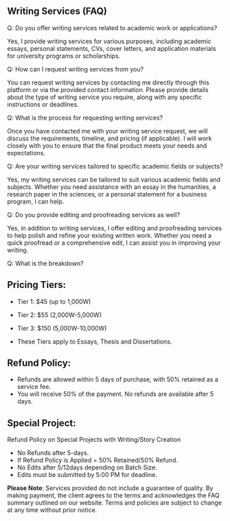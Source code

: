 ## Writing Services (FAQ)

Q: Do you offer writing services related to academic work or applications?

Yes, I provide writing services for various purposes, including academic essays, personal statements, CVs, cover letters, and application materials for university programs or scholarships.

Q: How can I request writing services from you?

You can request writing services by contacting me directly through this platform or via the provided contact information. Please provide details about the type of writing service you require, along with any specific instructions or deadlines.

Q: What is the process for requesting writing services?

Once you have contacted me with your writing service request, we will discuss the requirements, timeline, and pricing (if applicable). I will work closely with you to ensure that the final product meets your needs and expectations.

Q: Are your writing services tailored to specific academic fields or subjects?

Yes, my writing services can be tailored to suit various academic fields and subjects. Whether you need assistance with an essay in the humanities, a research paper in the sciences, or a personal statement for a business program, I can help.

Q: Do you provide editing and proofreading services as well?

Yes, in addition to writing services, I offer editing and proofreading services to help polish and refine your existing written work. Whether you need a quick proofread or a comprehensive edit, I can assist you in improving your writing.

Q: What is the breakdown?

## Pricing Tiers:

- Tier 1: $45 (up to 1,000W)
- Tier 2: $55 (2,000W-5,000W)
- Tier 3: $150 (5,000W-10,000W)

- These Tiers apply to Essays, Thesis and Dissertations.

## Refund Policy: 
- Refunds are allowed within 5 days of purchase, with 50% retained as a service fee. 
- You will receive 50% of the payment. No refunds are available after 5 days.

## Special Project:

Refund Policy on Special Projects with Writing/Story Creation

- No Refunds after 5-days.
- If Refund Policy is Applied = 50% Retained/50% Refund. 
- No Edits after 5/12days depending on Batch Size.
- Edits must be submitted by 5:00 PM for deadline.

**Please Note**: Services provided do not include a guarantee of quality. By making payment, the client agrees to the terms and acknowledges the FAQ summary outlined on our website. Terms and policies are subject to change at any time without prior notice.
